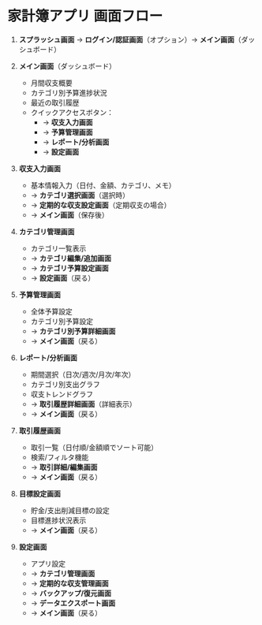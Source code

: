 # 家計簿アプリ 画面フロー

1. **スプラッシュ画面** → **ログイン/認証画面**（オプション）→ **メイン画面**（ダッシュボード）

2. **メイン画面**（ダッシュボード）
   - 月間収支概要
   - カテゴリ別予算進捗状況
   - 最近の取引履歴
   - クイックアクセスボタン：
     - → **収支入力画面**
     - → **予算管理画面**
     - → **レポート/分析画面**
     - → **設定画面**

3. **収支入力画面**
   - 基本情報入力（日付、金額、カテゴリ、メモ）
   - → **カテゴリ選択画面**（選択時）
   - → **定期的な収支設定画面**（定期収支の場合）
   - → **メイン画面**（保存後）

4. **カテゴリ管理画面**
   - カテゴリ一覧表示
   - → **カテゴリ編集/追加画面**
   - → **カテゴリ予算設定画面**
   - → **設定画面**（戻る）

5. **予算管理画面**
   - 全体予算設定
   - カテゴリ別予算設定
   - → **カテゴリ別予算詳細画面**
   - → **メイン画面**（戻る）

6. **レポート/分析画面**
   - 期間選択（日次/週次/月次/年次）
   - カテゴリ別支出グラフ
   - 収支トレンドグラフ
   - → **取引履歴詳細画面**（詳細表示）
   - → **メイン画面**（戻る）

7. **取引履歴画面**
   - 取引一覧（日付順/金額順でソート可能）
   - 検索/フィルタ機能
   - → **取引詳細/編集画面**
   - → **メイン画面**（戻る）

8. **目標設定画面**
   - 貯金/支出削減目標の設定
   - 目標進捗状況表示
   - → **メイン画面**（戻る）

9. **設定画面**
   - アプリ設定
   - → **カテゴリ管理画面**
   - → **定期的な収支管理画面**
   - → **バックアップ/復元画面**
   - → **データエクスポート画面**
   - → **メイン画面**（戻る）